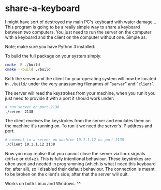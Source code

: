 # share-a-keyboard

I might have sort of destroyed my main PC's keyboard with water damage... This program is going to be a really simple way to share a keyboard between two computers. You just need to run the server on the computer with a keyboard and the client on the computer without one. Simple as.

Note; make sure you have Python 3 installed.

To build the full package on your system simply:
```bash
cmake -B ./build
cmake --build ./build
```

Both the server and the client for your operating system will now be located in `./build/` under the very unassuming filenames of "`server`" and "`client`".

The server will read the keystrokes from your machine, when you run it you just need to provide it with a port it should work under:
```bash
# run server on port 2138
./server 2138
```

The client receives the keystrokes from the server and emulates them on the machine it's running on. To run it we need the server's IP address and port:
```bash
# connect to a server on machine 10.1.1.12 on port 2138
./client 10.1.1.12 2138
```

Now you may realise that you cannot close the server via linux signals (ctrl+c or ctrl+z). This is fully intentional behaviour. These keystrokes are often used and needed in programming (which is what I need this keyboard for, after all), so I disabled their default behaviour. The connection is meant to be broken on the client's side; after that the server will quit.

Works on both Linux and Windows. ^^
